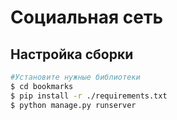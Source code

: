 # Социальная сеть

## Настройка сборки

```bash
#Установите нужные библиотеки
$ cd bookmarks
$ pip install -r ./requirements.txt
$ python manage.py runserver
```